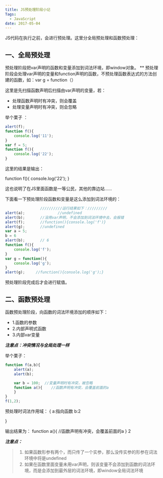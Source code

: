 ```yaml
---
title: JS预处理阶段小记
Tags: 
  - JavaScript
date: 2017-05-04
---
```

JS代码在执行之前，会进行预处理。这里分全局预处理和函数预处理：
## 一、全局预处理
预处理阶段把var声明的函数和变量添加到词法环境，即window对象。
**
预处理阶段会处理var声明的变量和function声明的函数，不预处理函数表达式的方法创建的函数，如：var g = function（）    
<!--more-->
这里是先扫描函数声明后扫描由var声明的变量，若：

* 处理函数声明时有冲突，则会覆盖
* 处理变量声明时有冲突，则会忽略


    
举个栗子 ：

```js
alert(f);
function f(){
    console.log('11');
}
var f = 5;
function f(){
    console.log('22');
}
```

这里的结果是输出：


function f(){
    console.log('22');
}

这也说明了在JS里面函数是一等公民，其他的靠边站……

下面看一下预处理阶段函数和变量是这么添加到词法环境的：

```js
                //////////运行结果如下：/////////
alert(a);               //undefined
alert(b);       //没用var声明，不会添加到词法环境中去，会报错
alert(f);       //function(){console.log('f')}
alert(g);       //undefined
var a = 5;      
b = 6
alert(b);       // 6
function f(){
	console.log('f');
}
var g = function(){
	console.log('g');
}
alert(g);     //function(){console.log('g');}

```

预处理阶段完成后才会进行赋值。

## 二、函数预处理
函数预处理阶段，向函数的词法环境添加的顺序如下：

* 1.函数的参数
* 2.内部声明式函数
* 3.内部var变量

***注意点：冲突情况与全局处理一样***

举个栗子：

```js
function f(a,b){
    alert(a);
    alert(b);

	var b = 100;  //变量声明时有冲突，被忽略
	function a(){    //函数声明有冲突，会覆盖前面的a
    }
}
f(1,2);
```
预处理时词法作用域：
{
    a:指向函数
    b:2
    
}

输出结果为：
function a(){    //函数声明有冲突，会覆盖前面的a
    }
2

***注意点：***
> 1. 如果函数形参有两个，而只传了一个实参，那么没传实参的形参在词法环境中将是undefined
> 2. 如果在函数里面变量未用var声明，则该变量不会添加到函数的词法环境，而是会添加到最外层的词法环境，即window全局词法环境


